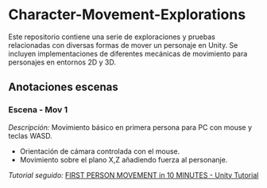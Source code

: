 # Character-Movement-Explorations
Este repositorio contiene una serie de exploraciones y pruebas relacionadas con diversas formas de mover un personaje en Unity. Se incluyen implementaciones de diferentes mecánicas de movimiento para personajes en entornos 2D y 3D.

## Anotaciones escenas
### Escena - Mov 1
_Descripción:_ Movimiento básico en primera persona para PC con mouse y teclas WASD. 
- Orientación de cámara controlada con el mouse.
- Movimiento sobre el plano X,Z añadiendo fuerza al personanje.

_Tutorial seguido:_ [FIRST PERSON MOVEMENT in 10 MINUTES - Unity Tutorial](https://www.youtube.com/watch?v=f473C43s8nE)

